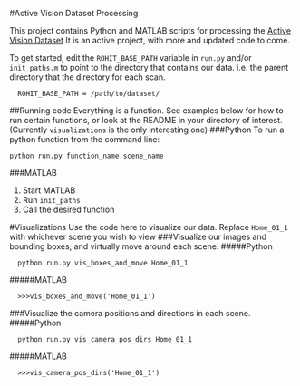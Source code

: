 #Active Vision Dataset Processing

This project contains Python and MATLAB scripts for processing the
 [Active Vision Dataset](http://cs.unc.edu/~ammirato/active_vision_dataset_website/index.html)
It is an active project, with more and updated code to come.


To get started, edit the `ROHIT_BASE_PATH` variable in `run.py` and/or `init_paths.m`
to point to the directory that contains our data. i.e. the parent directory 
that the directory for each scan.

```
  ROHIT_BASE_PATH = /path/to/dataset/
```

##Running code
Everything is a function. See examples below
for how to run certain functions, or look at the README
in your directory of interest. (Currently `visualizations` 
is the only interesting one)
###Python
To run a python function from the command line:
  ```
  python run.py function_name scene_name
  ```

###MATLAB
1. Start MATLAB
2. Run `init_paths`
3. Call the desired function



#Visualizations
Use the code here to visualize our data.
Replace `Home_01_1` with whichever scene you wish to view 
###Visualize our images and bounding boxes, and virtually move around each scene.
#####Python
  ```
    python run.py vis_boxes_and_move Home_01_1 
  ``` 
#####MATLAB
  ```
    >>>vis_boxes_and_move('Home_01_1')
  ``` 


###Visualize the camera positions and directions in each scene.
#####Python
  ```
    python run.py vis_camera_pos_dirs Home_01_1 
  ``` 
#####MATLAB
  ```
    >>>vis_camera_pos_dirs('Home_01_1')
  ``` 




 


